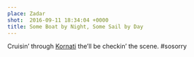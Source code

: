 ```yaml
---
place: Zadar
shot:  2016-09-11 18:34:04 +0000
title: Some Boat by Night, Some Sail by Day
---
```


Cruisin’ through [Kornati](https://en.wikipedia.org/wiki/Kornati) the’ll be checkin’ the scene. #sosorry
